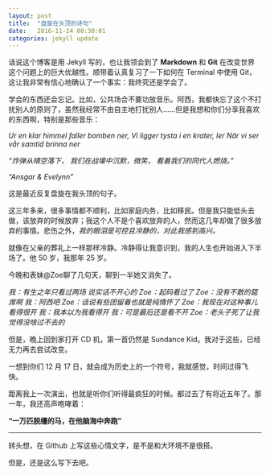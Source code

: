 ```yaml
---
layout: post
title:  "盘旋在头顶的诗句"
date:   2016-11-24 00:30:01
categories: jekyll update
---
```


话说这个博客是用 Jekyll 写的，也让我领会到了 **Markdown** 和 **Git** 在改变世界这个问题上的巨大优越性。顺带着认真复习了一下如何在 Terminal 中使用 Git，这让我非常有信心地确认了一个事实：我终究还是学会了。

学会的东西还会忘记。比如，公共场合不要功放音乐。阿西，我都快忘了这个不打扰别人的原则了，虽然我经常不由自主地打扰别人……但是我想和你们分享我喜欢的东西啊，特别是那些音乐：

*Ur en klar himmel faller bomben ner, 
Vi ligger tysta i en krater, ler 
När vi ser vår samtid brinna ner*

*“炸弹从晴空落下， 
我们在战壕中沉默，微笑， 
看着我们的同代人燃烧。”*

*“Ansgar & Evelynn”*

这是最近反复盘旋在我头顶的句子。

这三年多来，很多事情都不顺利，比如家庭内务，比如移民。但是我只能低头去做，该放弃的时候放弃；我这个人不是个喜欢放弃的人，然而这几年却做了很多放弃的事情。悲伤之外，*我的眼泪是可控且冷静的，对此我感到高兴。*

就像在父亲的葬礼上一样那样冷静。冷静得让我意识到，我的人生也开始进入下半场了。他 50 岁，我那年 25 岁。

今晚和表妹@Zoe聊了几句天，聊到一半她又消失了。

*我：有生之年只看过两场 说实话不开心的*
*Zoe：起码看过了*
*Zoe：没有不散的筵席啊*
*我：阿西吧*
*Zoe：话说有些团留着也就是纯情怀了*
*Zoe：我现在对这种事儿看得很开*
*我：我本以为我看得开*
*我：可是最后还是看不开*
*Zoe：老头子死了让我觉得没啥过不去的*

但是，晚上回到家打开 CD 机，第一首仍然是 Sundance Kid。我对于这些，已经无力再去尝试改变。

一想到你们 12 月 17 日，就会成为历史上的一个符号，我就感觉，时间过得飞快。

距离我上一次演出，也就是听你们听得最疯狂的时候。都过去了有将近五年了。那一年，我还高声咆哮着：

**“一万匹脱缰的马，在他脑海中奔跑”**

-----

转头想，在 Github 上写这些心情文字，是不是和大环境不是很搭。

但是，还是这么写下去吧。


